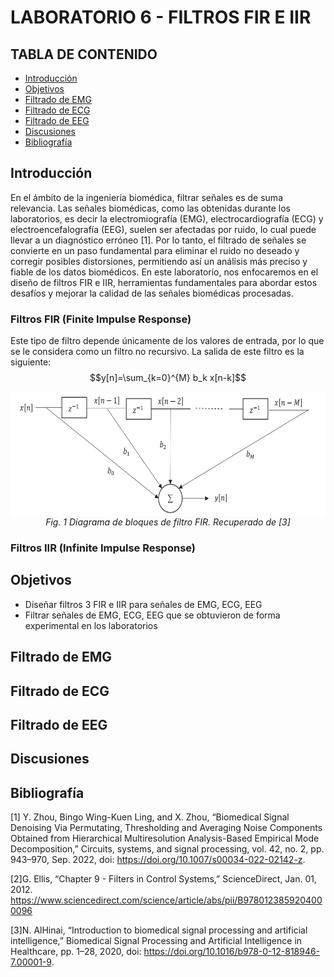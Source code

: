 # LABORATORIO 6 - FILTROS FIR E IIR
## TABLA DE CONTENIDO

* [Introducción](#introducción)
* [Objetivos](#objetivos)
* [Filtrado de EMG](#filtrado-de-emg)
* [Filtrado de ECG](#filtrado-de-ecg)
* [Filtrado de EEG](#filtrado-de-eeg)
* [Discusiones](#discusiones)
* [Bibliografía](#bibliografía)

## Introducción

En el ámbito de la ingeniería biomédica, filtrar señales es de suma relevancia. Las señales biomédicas, como las obtenidas durante los laboratorios, es decir la electromiografía (EMG), electrocardiografía (ECG) y electroencefalografía (EEG), suelen ser afectadas por ruido, lo cual puede llevar a un diagnóstico erróneo [1]. Por lo tanto, el filtrado de señales se convierte en un paso fundamental para eliminar el ruido no deseado y corregir posibles distorsiones, permitiendo así un análisis más preciso y fiable de los datos biomédicos. 
En este laboratorio, nos enfocaremos en el diseño de filtros FIR e IIR, herramientas fundamentales para abordar estos desafíos y mejorar la calidad de las señales biomédicas procesadas.

### Filtros FIR (Finite Impulse Response)

Este tipo de filtro depende únicamente de los valores de entrada, por lo que se le considera como un filtro no recursivo. La salida de este filtro es la siguiente:
$$y[n]=\sum_{k=0}^{M} b_k x[n-k]$$

<p align="center" style="margin-bottom:0">
<img src="https://github.com/sofia-is-a-panda/ISB_2024_G3/blob/main/ISB/Laboratorios/Laboratorio%206%20Filtros/Imagenes/Diagrama_de_bloques_FIR.png" align="center" width="600" height="200"/>
<div align="center"> <i>Fig. 1 Diagrama de bloques de filtro FIR. Recuperado de [3]</i></div>
<p>


### Filtros IIR (Infinite Impulse Response)

## Objetivos
* Diseñar filtros 3 FIR e IIR para señales de EMG, ECG, EEG
* Filtrar señales de EMG, ECG, EEG que se obtuvieron de forma experimental en los laboratorios

## Filtrado de EMG

## Filtrado de ECG

## Filtrado de EEG

## Discusiones

## Bibliografía
[1] Y. Zhou, Bingo Wing-Kuen Ling, and X. Zhou, “Biomedical Signal Denoising Via Permutating, Thresholding and Averaging Noise Components Obtained from Hierarchical Multiresolution Analysis-Based Empirical Mode Decomposition,” Circuits, systems, and signal processing, vol. 42, no. 2, pp. 943–970, Sep. 2022, doi: https://doi.org/10.1007/s00034-022-02142-z. <br>

[2]G. Ellis, “Chapter 9 - Filters in Control Systems,” ScienceDirect, Jan. 01, 2012. https://www.sciencedirect.com/science/article/abs/pii/B9780123859204000096 <br>

[3]N. AlHinai, “Introduction to biomedical signal processing and artificial intelligence,” Biomedical Signal Processing and Artificial Intelligence in Healthcare, pp. 1–28, 2020, doi: https://doi.org/10.1016/b978-0-12-818946-7.00001-9. <br>
